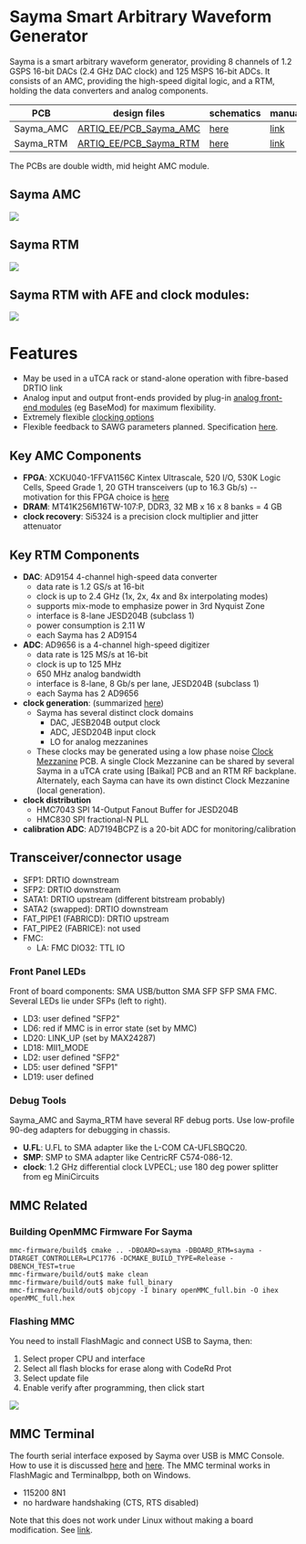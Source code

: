 # Sayma Smart Arbitrary Waveform Generator 

Sayma is a smart arbitrary waveform generator, providing 8 channels of 1.2 GSPS 16-bit DACs (2.4 GHz DAC clock) and 125 MSPS 16-bit ADCs. It consists of an AMC, providing the high-speed digital logic, and a RTM, holding the data converters and analog components.


|PCB | design files | schematics | manual |
|----|--------------|------------|--------|
|Sayma_AMC | [ARTIQ_EE/PCB_Sayma_AMC](https://github.com/m-labs/sinara/tree/master/ARTIQ_EE/PCB_Sayma_AMC) | [here](https://github.com/m-labs/sinara/blob/master/ARTIQ_EE/Sayma_AMC.pdf) | [link](https://github.com/m-labs/sinara/files/1770866/SaymaAMC.pdf) |
|Sayma_RTM | [ARTIQ_EE/PCB_Sayma_RTM](https://github.com/m-labs/sinara/tree/master/ARTIQ_EE/PCB_Sayma_RTM) | [here](https://github.com/m-labs/sinara/blob/master/ARTIQ_EE/Sayma_RTM.pdf) | [link](https://github.com/m-labs/sinara/files/1708297/SaymaRTM.pdf) |

The PCBs are double width, mid height AMC module. 

## Sayma AMC
![](https://github.com/m-labs/sinara/blob/master/Drawings/Sayma_AMC_rev1.0_front.jpg)

## Sayma RTM
![](https://github.com/m-labs/sinara/blob/master/Drawings/Sayma_RTM_rev1.0_front.jpg)

## Sayma RTM with AFE and clock modules:
![](https://github.com/m-labs/sinara/blob/master/Drawings/Sayma%20rtm%20top%20with%20moodules.PNG)


# Features

* May be used in a uTCA rack or stand-alone operation with fibre-based DRTIO link
* Analog input and output front-ends provided by plug-in [analog front-end modules](SaymaAFE) (eg BaseMod) for maximum flexibility.
* Extremely flexible [clocking options](SinaraClocking)
* Flexible feedback to SAWG parameters planned. Specification [here](Servo).

## Key AMC Components
* **FPGA**: XCKU040-1FFVA1156C Kintex Ultrascale, 520 I/O, 530K Logic Cells, Speed Grade 1, 20 GTH transceivers (up to 16.3 Gb/s) -- motivation for this FPGA choice is [here](https://github.com/m-labs/sinara/wiki/artiq_hardware#recommendation)
* **DRAM**: MT41K256M16TW-107:P, DDR3, 32 MB x 16 x 8 banks = 4 GB
* **clock recovery**: Si5324 is a precision clock multiplier and jitter attenuator

## Key RTM Components
* **DAC**: AD9154 4-channel high-speed data converter 
    * data rate is 1.2 GS/s at 16-bit
    * clock is up to 2.4 GHz (1x, 2x, 4x and 8x interpolating modes)
    * supports mix-mode to emphasize power in 3rd Nyquist Zone
    * interface is 8-lane JESD204B (subclass 1)
    * power consumption is 2.11 W
    * each Sayma has 2 AD9154 
* **ADC**: AD9656 is a 4-channel high-speed digitizer
    * data rate is 125 MS/s at 16-bit
    * clock is up to 125 MHz
    * 650 MHz analog bandwidth
    * interface is 8-lane, 8 Gb/s per lane, JESD204B (subclass 1)
    * each Sayma has 2 AD9656 
* **clock generation**: (summarized [here](SinaraClocking))
    * Sayma has several distinct clock domains
        * DAC, JESB204B output clock
        * ADC, JESD204B input clock
        * LO for analog mezzanines
    * These clocks may be generated using a low phase noise [Clock Mezzanine](ClockMezzanines) PCB. A single Clock Mezzanine can be shared by several Sayma in a uTCA crate using [Baikal] PCB and an RTM RF backplane. Alternately, each Sayma can have its own distinct Clock Mezzanine (local generation).
* **clock distribution** 
    * HMC7043 SPI 14-Output Fanout Buffer for JESD204B
    * HMC830 SPI fractional-N PLL
* **calibration ADC**: AD7194BCPZ is a 20-bit ADC for monitoring/calibration 

## Transceiver/connector usage

* SFP1: DRTIO downstream
* SFP2: DRTIO downstream
* SATA1: DRTIO upstream (different bitstream probably)
* SATA2 (swapped): DRTIO downstream
* FAT_PIPE1 (FABRICD): DRTIO upstream
* FAT_PIPE2 (FABRICE): not used
* FMC:
  * LA: FMC DIO32: TTL IO

### Front Panel LEDs
Front of board components: SMA USB/button SMA SFP SFP SMA FMC. Several 
LEDs lie under SFPs (left to right). 
- LD3: user defined "SFP2"
- LD6: red if MMC is in error state (set by MMC)
- LD20: LINK_UP (set by MAX24287) 
- LD18: MII1_MODE
- LD2: user defined "SFP2"
- LD5: user defined "SFP1"
- LD19: user defined

### Debug Tools	

Sayma_AMC and Sayma_RTM have several RF debug ports. Use low-profile 90-deg adapters for debugging in chassis. 	
* __U.FL__: U.FL to  SMA adapter like the L-COM CA-UFLSBQC20. 	
* __SMP__: SMP to SMA adapter like CentricRF C574-086-12. 	
* __clock__: 1.2 GHz differential clock LVPECL; use 180 deg power splitter from eg MiniCircuits

## MMC Related

### Building OpenMMC Firmware For Sayma
```
mmc-firmware/build$ cmake .. -DBOARD=sayma -DBOARD_RTM=sayma -DTARGET_CONTROLLER=LPC1776 -DCMAKE_BUILD_TYPE=Release -DBENCH_TEST=true
mmc-firmware/build/out$ make clean
mmc-firmware/build/out$ make full_binary
mmc-firmware/build/out$ objcopy -I binary openMMC_full.bin -O ihex openMMC_full.hex
```

### Flashing MMC
You need to install FlashMagic and connect USB to Sayma, then:

1. Select proper CPU and interface
2. Select all flash blocks for erase along with CodeRd Prot
3. Select update file
4. Enable verify after programming, then click start

![](https://user-images.githubusercontent.com/11598020/38621736-c32fa116-3da1-11e8-9725-d01b5da09adb.png)

## MMC Terminal
The fourth serial interface exposed by Sayma over USB is MMC Console. How to use it is discussed [here](https://github.com/sinara-hw/sinara/issues/358#issuecomment-380463815) and [here](https://github.com/sinara-hw/sinara/issues/521#issuecomment-371195293). The MMC terminal works in FlashMagic and Terminalbpp, both on Windows. 

- 115200 8N1
- no hardware handshaking (CTS, RTS disabled)

Note that this does not work under Linux without making a board modification. See [link](https://github.com/sinara-hw/sinara/issues/542). 



